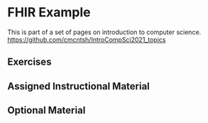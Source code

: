 # FHIR Example

This is part of a set of pages on introduction to computer science. https://github.com/cmcntsh/IntroCompSci2021_topics

## Exercises

## Assigned Instructional Material

## Optional Material
